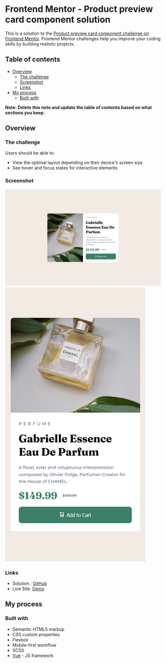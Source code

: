 # Frontend Mentor - Product preview card component solution

This is a solution to the [Product preview card component challenge on Frontend Mentor](https://www.frontendmentor.io/challenges/product-preview-card-component-GO7UmttRfa). Frontend Mentor challenges help you improve your coding skills by building realistic projects.

## Table of contents

- [Overview](#overview)
  - [The challenge](#the-challenge)
  - [Screenshot](#screenshot)
  - [Links](#links)
- [My process](#my-process)
  - [Built with](#built-with)

**Note: Delete this note and update the table of contents based on what sections you keep.**

## Overview

### The challenge

Users should be able to:

- View the optimal layout depending on their device's screen size
- See hover and focus states for interactive elements

### Screenshot

![](./screenshot-1.png)
![](./screenshot-2.png)

### Links

- Solution : [GitHub](https://github.com/NuSnips/Product-Preview-Component)
- Live Site: [Demo](https://nusnips.github.io/Product-Preview-Component/)

## My process

### Built with

- Semantic HTML5 markup
- CSS custom properties
- Flexbox
- Mobile-first workflow
- SCSS
- [Vue](https://vuejs.org/) - JS framework
